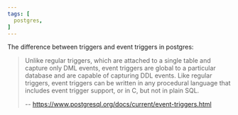 ```yaml
---
tags: [
  postgres,
]
---
```

The difference between triggers and event triggers in postgres:

> Unlike regular triggers, which are attached to a single table and capture only DML events, event triggers are global to a particular database and are capable of capturing DDL events.
> Like regular triggers, event triggers can be written in any procedural language that includes event trigger support, or in C, but not in plain SQL.
>
> -- https://www.postgresql.org/docs/current/event-triggers.html